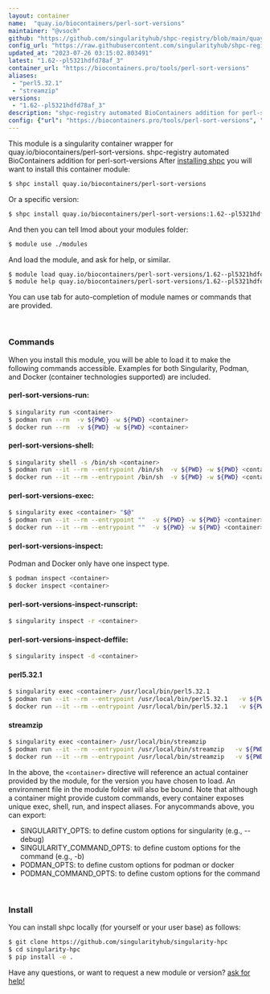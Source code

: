 ```yaml
---
layout: container
name:  "quay.io/biocontainers/perl-sort-versions"
maintainer: "@vsoch"
github: "https://github.com/singularityhub/shpc-registry/blob/main/quay.io/biocontainers/perl-sort-versions/container.yaml"
config_url: "https://raw.githubusercontent.com/singularityhub/shpc-registry/main/quay.io/biocontainers/perl-sort-versions/container.yaml"
updated_at: "2023-07-26 03:15:02.803491"
latest: "1.62--pl5321hdfd78af_3"
container_url: "https://biocontainers.pro/tools/perl-sort-versions"
aliases:
 - "perl5.32.1"
 - "streamzip"
versions:
 - "1.62--pl5321hdfd78af_3"
description: "shpc-registry automated BioContainers addition for perl-sort-versions"
config: {"url": "https://biocontainers.pro/tools/perl-sort-versions", "maintainer": "@vsoch", "description": "shpc-registry automated BioContainers addition for perl-sort-versions", "latest": {"1.62--pl5321hdfd78af_3": "sha256:132836e906b7296caac8442608636c3f123a255aa9d062d4b18be75d66beadeb"}, "tags": {"1.62--pl5321hdfd78af_3": "sha256:132836e906b7296caac8442608636c3f123a255aa9d062d4b18be75d66beadeb"}, "docker": "quay.io/biocontainers/perl-sort-versions", "aliases": {"perl5.32.1": "/usr/local/bin/perl5.32.1", "streamzip": "/usr/local/bin/streamzip"}}
---
```


This module is a singularity container wrapper for quay.io/biocontainers/perl-sort-versions.
shpc-registry automated BioContainers addition for perl-sort-versions
After [installing shpc](#install) you will want to install this container module:


```bash
$ shpc install quay.io/biocontainers/perl-sort-versions
```

Or a specific version:

```bash
$ shpc install quay.io/biocontainers/perl-sort-versions:1.62--pl5321hdfd78af_3
```

And then you can tell lmod about your modules folder:

```bash
$ module use ./modules
```

And load the module, and ask for help, or similar.

```bash
$ module load quay.io/biocontainers/perl-sort-versions/1.62--pl5321hdfd78af_3
$ module help quay.io/biocontainers/perl-sort-versions/1.62--pl5321hdfd78af_3
```

You can use tab for auto-completion of module names or commands that are provided.

<br>

### Commands

When you install this module, you will be able to load it to make the following commands accessible.
Examples for both Singularity, Podman, and Docker (container technologies supported) are included.

#### perl-sort-versions-run:

```bash
$ singularity run <container>
$ podman run --rm  -v ${PWD} -w ${PWD} <container>
$ docker run --rm  -v ${PWD} -w ${PWD} <container>
```

#### perl-sort-versions-shell:

```bash
$ singularity shell -s /bin/sh <container>
$ podman run --it --rm --entrypoint /bin/sh  -v ${PWD} -w ${PWD} <container>
$ docker run --it --rm --entrypoint /bin/sh  -v ${PWD} -w ${PWD} <container>
```

#### perl-sort-versions-exec:

```bash
$ singularity exec <container> "$@"
$ podman run --it --rm --entrypoint ""  -v ${PWD} -w ${PWD} <container> "$@"
$ docker run --it --rm --entrypoint ""  -v ${PWD} -w ${PWD} <container> "$@"
```

#### perl-sort-versions-inspect:

Podman and Docker only have one inspect type.

```bash
$ podman inspect <container>
$ docker inspect <container>
```

#### perl-sort-versions-inspect-runscript:

```bash
$ singularity inspect -r <container>
```

#### perl-sort-versions-inspect-deffile:

```bash
$ singularity inspect -d <container>
```


#### perl5.32.1

```bash
$ singularity exec <container> /usr/local/bin/perl5.32.1
$ podman run --it --rm --entrypoint /usr/local/bin/perl5.32.1   -v ${PWD} -w ${PWD} <container> -c " $@"
$ docker run --it --rm --entrypoint /usr/local/bin/perl5.32.1   -v ${PWD} -w ${PWD} <container> -c " $@"
```


#### streamzip

```bash
$ singularity exec <container> /usr/local/bin/streamzip
$ podman run --it --rm --entrypoint /usr/local/bin/streamzip   -v ${PWD} -w ${PWD} <container> -c " $@"
$ docker run --it --rm --entrypoint /usr/local/bin/streamzip   -v ${PWD} -w ${PWD} <container> -c " $@"
```



In the above, the `<container>` directive will reference an actual container provided
by the module, for the version you have chosen to load. An environment file in the
module folder will also be bound. Note that although a container
might provide custom commands, every container exposes unique exec, shell, run, and
inspect aliases. For anycommands above, you can export:

 - SINGULARITY_OPTS: to define custom options for singularity (e.g., --debug)
 - SINGULARITY_COMMAND_OPTS: to define custom options for the command (e.g., -b)
 - PODMAN_OPTS: to define custom options for podman or docker
 - PODMAN_COMMAND_OPTS: to define custom options for the command

<br>

### Install

You can install shpc locally (for yourself or your user base) as follows:

```bash
$ git clone https://github.com/singularityhub/singularity-hpc
$ cd singularity-hpc
$ pip install -e .
```

Have any questions, or want to request a new module or version? [ask for help!](https://github.com/singularityhub/singularity-hpc/issues)